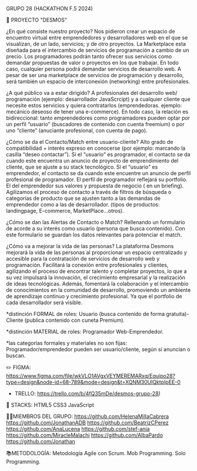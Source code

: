 GRUPO 28 (HACKATHON F.5 2024)

📝 PROYECTO "DESMOS"

¿En qué consiste nuestro proyecto?
Nos pidieron crear un espacio de encuentro virtual entre emprendedores y desarrolladores web en el que se visualizan, de un lado, servicios; y de  otro proyectos. La Marketplace esta diseñada para el intercambio de servicios de programación a cambio de un precio. Los programadores podrán tanto ofrecer sus servicios como demandar propuestas de valor o proyectos en los que trabajar. En todo caso, cualquier persona podrá demandar servicios de desarrollo web. A pesar de ser una marketplace de servicios de programación y desarrollo, será también un espacio de interconexión (networking) entre profesionales.

¿A qué público va a estar dirigido?
A profesionales del desarrollo web/ programación (ejemplo: desarrollador JavaScrcipt) y a cualquier cliente que necesite estos servicios y quiera contratarlos (emprendedoras. ejemplo: mecánico deseoso de tener una e-commerce). En todo caso, la relación es bidireccional: tanto emprendedores como programadores pueden optar por un perfil “usuario” (buscadores de contenido con cuenta freemium) o por uno “cliente” (anuciante profesional, con cuenta de pago).

¿Cómo se da el Contacto/Match entre usuario-cliente? 
Alto grado de compatibilidad +  interés expreso en conocerse (por ejemplo: marcando la casilla “deseo contactar”). Si el “usuario” es programador, el contacto se da cuando este encuentra un anuncio de proyecto de emprendimiento del cliente, que se ajuste a su stack tecnológico. Si el “usuario” es emprendedor, el contacto se da cuando este encuentre un anuncio de perfil profesional de programador. El perfil de programador reflejará su portfolio. El del emprendedor sus valores y propuesta de negocio ( en un briefing). Agilizamos el proceso de contacto a través de filtros de búsqueda o categorías de producto que se ajusten tanto a las demandas de emprendedor como a las de desarrollador. (tipos de productos: landingpage, E-commerce, MarketPlace…otros).

¿Cómo se dan las Alertas de Contacto o Match? 
Rellenando un formulario de acorde a su interés como usuario (persona que busca contenido). Con este formulario se guardan los datos relevantes para potenciar el match.

¿Cómo va a mejorar la vida de las personas?
La plataforma Desmons mejorará la vida de las personas al proporcionar un espacio centralizado y accesible para la contratación de servicios de desarrollo web y programación. Facilitará la conexión entre profesionales y clientes, agilizando el proceso de encontrar talento y completar proyectos, lo que a su vez impulsará la innovación, el crecimiento empresarial y la realización de ideas tecnológicas. Además, fomentará la colaboración y el intercambio de conocimientos en la comunidad de desarrollo, promoviendo un ambiente de aprendizaje continuo y crecimiento profesional. Ya que el portfolio de cada desarrollador será visible.

*distinción FORMAL de roles: Usuario (busca contenido de forma gratuita)-Cliente (publica contenido con cuneta Premium).

*distinción MATERIAL de roles: Programador Web-Emprendedor.

*las categorías formales y materiales no son fijas: Programador/emprendedor pueden ser usuario/cliente, según si anuncian o buscan.


✏️ FIGMA:
https://www.figma.com/file/wkVLO1AVgxVEYMEREMARxq/Equipo28?type=design&node-id=68-789&mode=design&t=XQNM30UlQktpIpEE-0


- TRELLO:
  https://trello.com/b/4fQ35mDe/desmos-grupo-28)

🔧 STACKS:
HTML5
CSS3
JavaScript

👩‍💻MIEMBROS DEL GRUPO:
https://github.com/HelenaMillaCabrera
https://github.com/JonathanADB
https://github.com/BeatrizCPerez
https://github.com/AnaLucena
https://github.com/stef-ania
https://github.com/MiracleMalachi
https://github.com/AlbaPardo
https://github.com/Jonathan

📚METODOLOGÍA:
Metodología Agile con Scrum.
Mob Programming.
Solo Programming.
